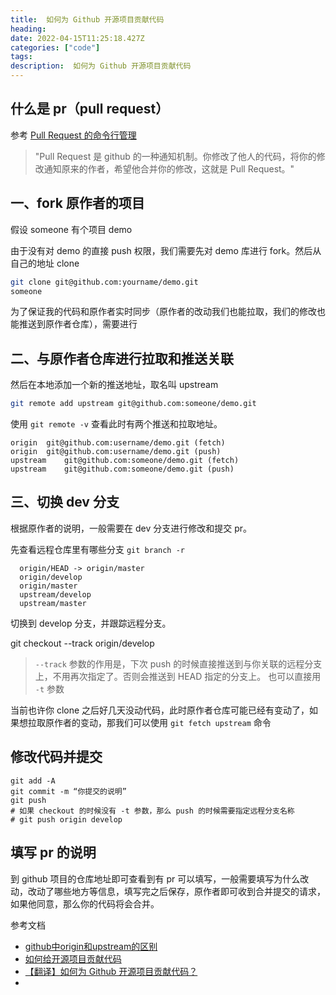 ```yaml
---
title:  如何为 Github 开源项目贡献代码
heading: 
date: 2022-04-15T11:25:18.427Z
categories: ["code"]
tags: 
description:  如何为 Github 开源项目贡献代码
---
```

## 什么是 pr（pull request）
参考 [Pull Request 的命令行管理](http://www.ruanyifeng.com/blog/2017/07/pull_request.html)

>"Pull Request 是 github 的一种通知机制。你修改了他人的代码，将你的修改通知原来的作者，希望他合并你的修改，这就是 Pull Request。"



## 一、fork 原作者的项目
假设 someone 有个项目 demo

由于没有对 demo 的直接 push 权限，我们需要先对 demo 库进行 fork。然后从自己的地址 clone
```bash
git clone git@github.com:yourname/demo.git
someone
```

为了保证我的代码和原作者实时同步（原作者的改动我们也能拉取，我们的修改也能推送到原作者仓库），需要进行 

## 二、与原作者仓库进行拉取和推送关联
然后在本地添加一个新的推送地址，取名叫 upstream
```bash
git remote add upstream git@github.com:someone/demo.git
```

使用 `git remote -v` 查看此时有两个推送和拉取地址。
```
origin	git@github.com:username/demo.git (fetch)
origin	git@github.com:username/demo.git (push)
upstream	git@github.com:someone/demo.git (fetch)
upstream	git@github.com:someone/demo.git (push)
```
## 三、切换 dev 分支

根据原作者的说明，一般需要在 dev 分支进行修改和提交 pr。

先查看远程仓库里有哪些分支 `git branch -r`
```
  origin/HEAD -> origin/master
  origin/develop
  origin/master
  upstream/develop
  upstream/master
```


切换到 develop 分支，并跟踪远程分支。

git checkout --track origin/develop

> `--track` 参数的作用是，下次 push 的时候直接推送到与你关联的远程分支上，不用再次指定了。否则会推送到 HEAD 指定的分支上。
> 也可以直接用 `-t` 参数


当前也许你 clone 之后好几天没动代码，此时原作者仓库可能已经有变动了，如果想拉取原作者的变动，那我们可以使用 `git fetch upstream` 命令

## 修改代码并提交

```
git add -A
git commit -m “你提交的说明”
git push 
# 如果 checkout 的时候没有 -t 参数，那么 push 的时候需要指定远程分支名称 
# git push origin develop
```

## 填写 pr 的说明

 到 github 项目的仓库地址即可查看到有 pr 可以填写，一般需要填写为什么改动，改动了哪些地方等信息，填写完之后保存，原作者即可收到合并提交的请求，如果他同意，那么你的代码将会合并。




参考文档 
- [github中origin和upstream的区别](https://blog.csdn.net/liuchaoxuan/article/details/80656145)
- [如何给开源项目贡献代码](https://gist.github.com/zxhfighter/62847a087a2a8031fbdf)
- [【翻译】如何为 Github 开源项目贡献代码？](https://github.com/shaodahong/dahong/issues/20)
- 
